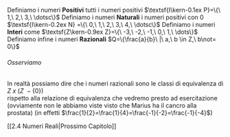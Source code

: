 Definiamo i numeri **Positivi** tutti i numeri positivi      $\textsf{I\kern-0.1ex P}=\{\ 1,\ 2,\ 3,\ \dotsc\}$
Definiamo i numeri **Naturali** i numeri positivi con 0  $\textsf{I\kern-0.2ex N} =\{\ 0,\ 1,\ 2,\ 3,\ 4,\ \dotsc\}$ 
Definiamo i numeri **Interi** come                                  $\textsf{Z\kern-0.9ex Z}=\{\ -3,\ -2,\ -1,\ 0,\ 1,\ \dots\}$ 
Definiamo infine i numeri **Razionali**                            $Q=\{\frac{a}{b}\ |\ a,\ b \in Z,\ b\not= 0\}$ 

###### Osserviamo
In realtà possiamo dire che i numeri razionali sono le classi di equivalenza di $Z\ x\ (Z\ -\{0\})$   
rispetto alla relazione di equivalenza che vedremo presto ad esercitazione (ovviamente non le abbiamo viste visto che Marius ha il cancro alla prostata)
(in effetti $\frac{1}{2}=\frac{1}{4}=\frac{-1}{-2}=\frac{-1}{-4}$)

[[2.4 Numeri Reali|Prossimo Capitolo]] 
